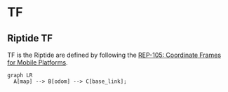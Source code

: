 # TF

## Riptide TF

TF is the Riptide are defined by following the [REP-105: Coordinate Frames for Mobile Platforms](https://www.ros.org/reps/rep-0105.html).

``` mermaid
graph LR
  A[map] --> B[odom] --> C[base_link];
```
